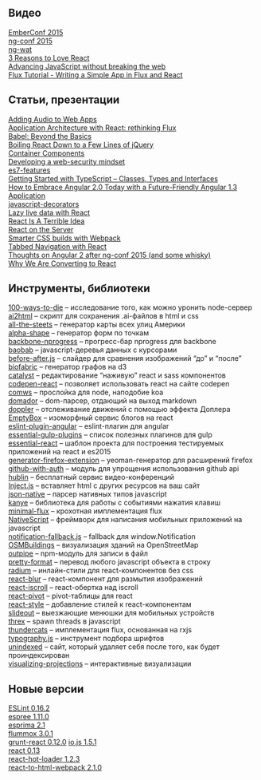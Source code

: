 Видео
-----

[EmberConf 2015](https://www.youtube.com/playlist?list=PLE7tQUdRKcyacwiUPs0CjPYt6tJub4xXU#emberconf)  
[ng-conf 2015](https://www.youtube.com/playlist?list=PLOETEcp3DkCoNnlhE-7fovYvqwVPrRiY7)  
[ng-wat](http://www.youtube.com/watch?v=M_Wp-2XA9ZU)  
[3 Reasons to Love React](http://www.youtube.com/watch?v=IkQ5r6kNiN8)    
[Advancing JavaScript without breaking the web](https://www.youtube.com/watch?v=RVEntHvof2w)  
[Flux Tutorial - Writing a Simple App in Flux and React](http://www.youtube.com/watch?v=o5E894TmHJg)

Статьи, презентации
-------------------

[Adding Audio to Web Apps](http://developer.telerik.com/featured/adding-audio-to-web-apps/)  
[Application Architecture with React: rethinking Flux](http://dialelo.github.io/application-architecture-with-react-rethinking-flux.html)  
[Babel: Beyond the Basics](https://speakerdeck.com/sebmck/babel-beyond-the-basics)  
[Boiling React Down to a Few Lines of jQuery](http://hackflow.com/blog/2015/03/08/boiling-react-down-to-few-lines-in-jquery/)  
[Container Components](https://medium.com/@learnreact/container-components-c0e67432e005)  
[Developing a web-security mindset](https://frederic-hemberger.de/talks/concat-websecurity/#/cover)  
[es7-features](https://github.com/hemanth/es7-features)  
[Getting Started with TypeScript – Classes, Types and Interfaces](http://weblogs.asp.net/dwahlin/getting-started-with-typescript-classes-static-types-and-interfaces)  
[How to Embrace Angular 2.0 Today with a Future-Friendly Angular 1.3 Application](http://rangle.io/bloghow-to-embrace-angular-2-today-with-future-friendly-angular-1-3/)  
[javascript-decorators](https://github.com/wycats/javascript-decorators)  
[Lazy live data with React](https://medium.com/@jbscript/lazy-live-data-with-react-79ed1cb1f4d6)  
[React Is A Terrible Idea](https://www.pandastrike.com/posts/20150311-react-bad-idea)  
[React on the Server](http://kevnz.github.io/serversidereact/)  
[Smarter CSS builds with Webpack](http://bensmithett.com/smarter-css-builds-with-webpack/)  
[Tabbed Navigation with React](http://codepen.io/trey/blog/tabbed-navigation-react)  
[Thoughts on Angular 2 after ng-conf 2015 (and some whisky)](https://medium.com/@aripalo/thoughts-on-angular-2-after-ng-conf-2015-and-some-whisky-8392c260095c)  
[Why We Are Converting to React](http://www.crashlytics.com/blog/building-user-interfaces-with-react/)

Инструменты, библиотеки
-----------------------

[100-ways-to-die](https://github.com/lapwinglabs/100-ways-to-die) – исследование того, как можно уронить node-сервер  
[ai2html](https://github.com/newsdev/ai2html/) – скрипт для сохранения .ai-файлов в html и css  
[all-the-steets](https://github.com/vicapow/all-the-steets) – генератор карты всех улиц Америки  
[alpha-shape](https://github.com/mikolalysenko/alpha-shape) – генератор форм по точкам  
[backbone-nprogress](https://github.com/shuvalov-anton/backbone-nprogress) – прогресс-бар nprogress для backbone  
[baobab](https://github.com/Yomguithereal/baobab) – javascript-деревья данных с курсорами  
[before-after.js](https://github.com/jotform/before-after.js) – слайдер для сравнения изображений “до” и “после”  
[biofabric](https://github.com/maxogden/biofabric) – генератор графов на d3  
[catalyst](https://github.com/njsuperfreak/catalyst) – редактирование “наживую” react и sass компонентов  
[codepen-react](https://github.com/bradleyboy/codepen-react) – позволяет использовать react на сайте codepen  
[comws](https://github.com/shes/comws) – прослойка для node, наподобие koa  
[domador](https://github.com/bevacqua/domador) – dom-парсер, отдающий на выход markdown  
[doppler](https://github.com/DanielRapp/doppler) – отслеживание движений с помощью эффекта Доплера  
[EmptyBox](https://github.com/christianalfoni/EmptyBox) – изоморфный сервис блогов на react  
[eslint-plugin-angular](https://github.com/Gillespie59/eslint-plugin-angular) – eslint-плагин для angular  
[essential-gulp-plugins](https://github.com/Pestov/essential-gulp-plugins) – список полезных плагинов для gulp  
[essential-react](https://github.com/pheuter/essential-react) – шаблон проекта для построения тестируемых приложений на react и es2015  
[generator-firefox-extension](https://github.com/dgil/generator-firefox-extension) – yeoman-генератор для расширений firefox  
[github-with-auth](https://github.com/freeall/github-with-auth) – модуль для упрощения использования github api  
[hublin](https://github.com/linagora/hublin) – бесплатный сервис видео-конференций  
[Inject.js](https://github.com/Matthew-Dove/Inject) – вставляет html с других ресурсов на ваш сайт  
[json-native](https://github.com/dustinhayes/json-native) – парсер нативных типов javascript  
[kanye](https://github.com/bevacqua/kanye) – библиотека для работы с событиями нажатия клавиш  
[minimal-flux](https://github.com/malte-wessel/minimal-flux) – крохотная имплементация flux  
[NativeScript](https://github.com/NativeScript/NativeScript) – фреймворк для написания мобильных приложений на javascript  
[notification-fallback.js](https://github.com/drKraken/notification-fallback.js) – fallback для window.Notification  
[OSMBuildings](https://github.com/OSMBuildings/OSMBuildings) – визуализация зданий на OpenStreetMap  
[outpipe](https://github.com/substack/outpipe) – npm-модуль для записи в файл  
[pretty-format](https://github.com/thejameskyle/pretty-format) – перевод любого javascript объекта в строку  
[radium](https://github.com/FormidableLabs/radium) – инлайн-стили для react-компонентов без css  
[react-blur](https://github.com/javierbyte/react-blur) – react-компонент для размытия изображений  
[react-iscroll](https://github.com/schovi/react-iscroll) – react-обертка над iscroll  
[react-pivot](https://github.com/davidguttman/react-pivot) – pivot-таблицы для react  
[react-style](https://github.com/js-next/react-style) – добавление стилей к react-компонентам  
[slideout](https://github.com/Mango/slideout) – выезжающие менюшки для мобильных устройств  
[threx](https://github.com/trevnorris/threx) – spawn threads в javascript  
[thundercats](https://github.com/r3dm/thundercats) – имплементация flux, основанная на rxjs  
[typography.js](https://github.com/KyleAMathews/typography.js) – инструмент подбора шрифтов  
[unindexed](https://github.com/mroth/unindexed) – сайт, который удаляет себя после того, как будет проиндексирован  
[visualizing-projections](https://github.com/shaunlebron/visualizing-projections) – интерактивные визуализации

Новые версии
------------

[ESLint 0.16.2](http://eslint.org/blog/2015/03/eslint-0.16.2-released/)  
[espree 1.11.0](https://github.com/eslint/espree/releases/tag/v1.11.0)  
[esprima 2.1](https://meduza.io/news/2015/03/12/rossiyskie-banki-povysili-stoimost-mil-dlya-passazhirov-avikompaniy)  
[flummox 3.0.1](https://github.com/acdlite/flummox/blob/master/CHANGELOG.md#301)  
[grunt-react 0.12.0](https://github.com/ericclemmons/grunt-react)
[io.js 1.5.1](https://github.com/iojs/io.js/blob/v1.x/CHANGELOG.md#2015-03-09-version-151-rvagg)  
[react 0.13](http://facebook.github.io/react/blog/2015/03/10/react-v0.13.html)  
[react-hot-loader 1.2.3](https://github.com/gaearon/react-hot-loader/blob/master/CHANGELOG.md#123)  
[react-to-html-webpack 2.1.0](https://github.com/markdalgleish/react-to-html-webpack-plugin/blob/master/CHANGELOG.md#210---2015-03-12)  
